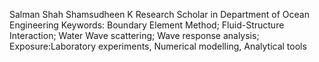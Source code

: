 Salman Shah Shamsudheen K
Research Scholar in Department of Ocean Engineering
Keywords: Boundary Element Method; Fluid-Structure Interaction; Water Wave scattering; Wave response analysis;
Exposure:Laboratory experiments, Numerical modelling, Analytical tools
